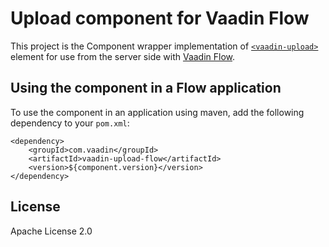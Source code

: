 # Upload component for Vaadin Flow

This project is the Component wrapper implementation of [`<vaadin-upload>`](https://github.com/vaadin/vaadin-upload) element
for use from the server side with [Vaadin Flow](https://github.com/vaadin/flow).

## Using the component in a Flow application

To use the component in an application using maven,
add the following dependency to your `pom.xml`:
```
<dependency>
    <groupId>com.vaadin</groupId>
    <artifactId>vaadin-upload-flow</artifactId>
    <version>${component.version}</version>
</dependency>
```

## License

Apache License 2.0
